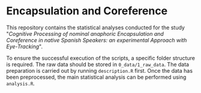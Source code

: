 # Encapsulation and Coreference 

This repository contains the statistical analyses conducted for the study "*Cognitive Processing of nominal anaphoric Encapsulation and Coreference in native Spanish Speakers: an experimental Approach with Eye-Tracking*".

To ensure the successful execution of the scripts, a specific folder structure is required. The raw data should be stored in `0_data/1_raw_data`. The data preparation is carried out by running `description.R` first. Once the data has been preprocessed, the main statistical analysis can be performed using `analysis.R`.

